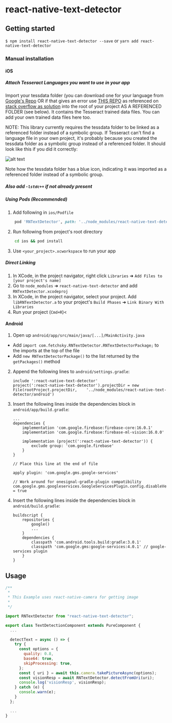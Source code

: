 # react-native-text-detector

## Getting started

`$ npm install react-native-text-detector --save` or `yarn add react-native-text-detector`

### Manual installation

#### iOS

##### Attach Tesseract Languages you want to use in your app 

Import your tessdata folder (you can download one for your language from [Google's Repo](https://code.google.com/p/tesseract-ocr/downloads/list) OR if that gives an error use [THIS REPO](https://github.com/tesseract-ocr/tessdata/tree/bf82613055ebc6e63d9e3b438a5c234bfd638c93) as referenced on [stack overflow as solution](https://stackoverflow.com/questions/41131083/tesseract-traineddata-not-working-in-swift-3-0-project-using-version-4-0/41168236#41168236) into the root of your project AS A REFERENCED FOLDER (see below). It contains the Tesseract trained data files. You can add your own trained data files here too.

NOTE: This library currently requires the tessdata folder to be linked as a referenced folder instead of a symbolic group. If Tesseract can't find a language file in your own project, it's probably because you created the tessdata folder as a symbolic group instead of a referenced folder. It should look like this if you did it correctly:

![alt text](https://cloud.githubusercontent.com/assets/817753/4598582/aeba675c-50ba-11e4-8d14-c7af9336b965.png "guide")

Note how the tessdata folder has a blue icon, indicating it was imported as a referenced folder instead of a symbolic group.

##### Also add `-lstdc++` if not already present

##### Using Pods (Recommended)
1. Add following in `ios/Podfile` 
```ruby
    pod 'RNTextDetector', path: '../node_modules/react-native-text-detector/ios'
```
2. Run following from project's root directory
```bash
    cd ios && pod install
```
3. Use `<your_project>.xcworkspace` to run your app

##### Direct Linking
1.  In XCode, in the project navigator, right click `Libraries` ➜ `Add Files to [your project's name]`
2.  Go to `node_modules` ➜ `react-native-text-detector` and add `RNTextDetector.xcodeproj`
3.  In XCode, in the project navigator, select your project. Add `libRNTextDetector.a` to your project's `Build Phases` ➜ `Link Binary With Libraries`
4.  Run your project (`Cmd+R`)<

#### Android

1.  Open up `android/app/src/main/java/[...]/MainActivity.java`

- Add `import com.fetchsky.RNTextDetector.RNTextDetectorPackage;` to the imports at the top of the file
- Add `new RNTextDetectorPackage()` to the list returned by the `getPackages()` method

2.  Append the following lines to `android/settings.gradle`:
    ```
    include ':react-native-text-detector'
    project(':react-native-text-detector').projectDir = new File(rootProject.projectDir, 	'../node_modules/react-native-text-detector/android')
    ```
3.  Insert the following lines inside the dependencies block in `android/app/build.gradle`:

    ```
    ...
    dependencies {
        implementation 'com.google.firebase:firebase-core:16.0.1'
        implementation 'com.google.firebase:firebase-ml-vision:16.0.0'

        implementation (project(':react-native-text-detector')) {
            exclude group: 'com.google.firebase'
        }
    }

    // Place this line at the end of file

    apply plugin: 'com.google.gms.google-services'

    // Work around for onesignal-gradle-plugin compatibility
    com.google.gms.googleservices.GoogleServicesPlugin.config.disableVersionCheck = true
    ```

4.  Insert the following lines inside the dependencies block in `android/build.gradle`:

    ```
    buildscript {
        repositories {
            google()
            ...
        }
        dependencies {
            classpath 'com.android.tools.build:gradle:3.0.1'
            classpath 'com.google.gms:google-services:4.0.1' // google-services plugin
        }
    }
    ```

## Usage

```javascript
/**
 *
 * This Example uses react-native-camera for getting image
 *
 */

import RNTextDetector from "react-native-text-detector";

export class TextDetectionComponent extends PureComponent {
  ...

  detectText = async () => {
    try {
      const options = {
        quality: 0.8,
        base64: true,
        skipProcessing: true,
      };
      const { uri } = await this.camera.takePictureAsync(options);
      const visionResp = await RNTextDetector.detectFromUri(uri);
      console.log('visionResp', visionResp);
    } catch (e) {
      console.warn(e);
    }
  };

  ...
}
```

